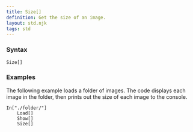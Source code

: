 ```yaml
---
title: Size[]
definition: Get the size of an image.
layout: std.njk
tags: std
---
```


### Syntax

```
Size[]
```

### Examples

The following example loads a folder of images. The code displays each image in the folder, then prints out the size of each image to the console.

```
In["./folder/"]
    Load[]
    Show[]
    Size[]
```